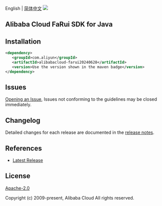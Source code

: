 English | [简体中文](README-CN.md)
![](https://aliyunsdk-pages.alicdn.com/icons/AlibabaCloud.svg)

## Alibaba Cloud FaRui SDK for Java

## Installation

```xml
<dependency>
   <groupId>com.aliyun</groupId>
   <artifactId>alibabacloud-farui20240628</artifactId>
   <version>Use the version shown in the maven badge</version>
</dependency>
```

## Issues
[Opening an Issue](https://github.com/aliyun/alibabacloud-java-async-sdk/issues/new), Issues not conforming to the guidelines may be closed immediately.

## Changelog
Detailed changes for each release are documented in the [release notes](./ChangeLog.txt).

## References
* [Latest Release](https://github.com/aliyun/alibabacloud-async-java-sdk/)

## License
[Apache-2.0](http://www.apache.org/licenses/LICENSE-2.0)

Copyright (c) 2009-present, Alibaba Cloud All rights reserved.